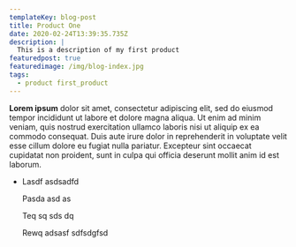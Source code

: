 ```yaml
---
templateKey: blog-post
title: Product One
date: 2020-02-24T13:39:35.735Z
description: |
  This is a description of my first product
featuredpost: true
featuredimage: /img/blog-index.jpg
tags:
  - product first_product
---
```

**Lorem ipsum** dolor sit amet, consectetur adipiscing elit, sed do eiusmod tempor incididunt ut labore et dolore magna aliqua. Ut enim ad minim veniam, quis nostrud exercitation ullamco laboris nisi ut aliquip ex ea commodo consequat. Duis aute irure dolor in reprehenderit in voluptate velit esse cillum dolore eu fugiat nulla pariatur. Excepteur sint occaecat cupidatat non proident, sunt in culpa qui officia deserunt mollit anim id est laborum.

* Lasdf asdsadfd

  Pasda asd as

  Teq sq sds dq

  Rewq adsasf sdfsdgfsd
